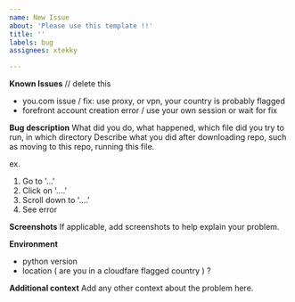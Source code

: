 ```yaml
---
name: New Issue
about: 'Please use this template !!'
title: ''
labels: bug
assignees: xtekky

---
```


**Known Issues** // delete this
- you.com issue / fix: use proxy, or vpn, your country is probably flagged
- forefront account creation error / use your own session or wait for fix


**Bug description**
What did you do, what happened, which file did you try to run, in which directory
Describe what you did after downloading repo, such as moving to this repo, running this file.

ex.
1. Go to '...'
2. Click on '....'
3. Scroll down to '....'
4. See error

**Screenshots**
If applicable, add screenshots to help explain your problem.

**Environment**
- python version
- location ( are you in a cloudfare flagged country ) ?

**Additional context**
Add any other context about the problem here.
